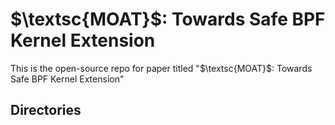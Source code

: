 # $\textsc{MOAT}$: Towards Safe BPF Kernel Extension

This is the open-source repo for paper titled
"$\textsc{MOAT}$: Towards Safe BPF Kernel Extension"

## Directories
